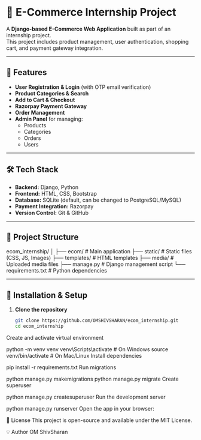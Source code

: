 # 🛒 E-Commerce Internship Project

A **Django-based E-Commerce Web Application** built as part of an internship project.  
This project includes product management, user authentication, shopping cart, and payment gateway integration.

---

## 📌 Features

- **User Registration & Login** (with OTP email verification)
- **Product Categories & Search**
- **Add to Cart & Checkout**
- **Razorpay Payment Gateway**
- **Order Management**
- **Admin Panel** for managing:
  - Products
  - Categories
  - Orders
  - Users

---

## 🛠 Tech Stack

- **Backend:** Django, Python
- **Frontend:** HTML, CSS, Bootstrap
- **Database:** SQLite (default, can be changed to PostgreSQL/MySQL)
- **Payment Integration:** Razorpay
- **Version Control:** Git & GitHub

---

## 📂 Project Structure






ecom_internship/
│
├── ecom/ # Main application
├── static/ # Static files (CSS, JS, Images)
├── templates/ # HTML templates
├── media/ # Uploaded media files
├── manage.py # Django management script
└── requirements.txt # Python dependencies



---

## 🚀 Installation & Setup

1. **Clone the repository**
   ```bash
   git clone https://github.com/OMSHIVSHARAN/ecom_internship.git
   cd ecom_internship
Create and activate virtual environment


python -m venv venv
venv\Scripts\activate  # On Windows
source venv/bin/activate  # On Mac/Linux
Install dependencies


pip install -r requirements.txt
Run migrations


python manage.py makemigrations
python manage.py migrate
Create superuser


python manage.py createsuperuser
Run the development server


python manage.py runserver
Open the app in your browser:


📜 License
This project is open-source and available under the MIT License.

💡 Author
OM ShivSharan

